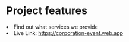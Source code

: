 <h1>Project features</h1>
<li>Find out what services we provide</li>
<li>Live Link: <a href="">https://corporation-event.web.app</li>